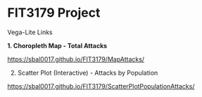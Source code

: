 # FIT3179 Project

Vega-Lite Links

<b>1. Choropleth Map - Total Attacks</b>

https://sbal0017.github.io/FIT3179/MapAttacks/


2. Scatter Plot (Interactive) - Attacks by Population

https://sbal0017.github.io/FIT3179/ScatterPlotPopulationAttacks/
